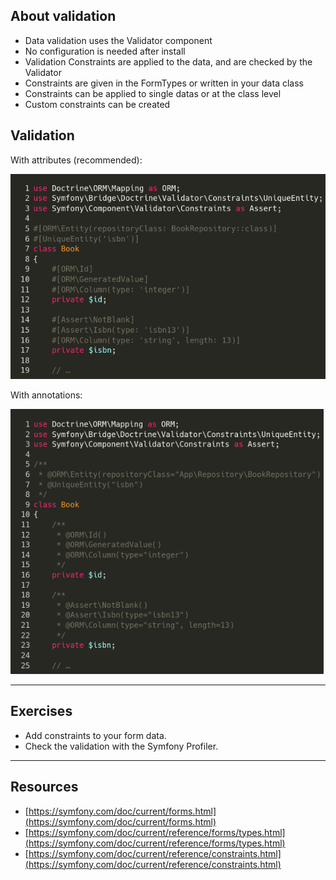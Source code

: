 ## About validation

- Data validation uses the Validator component
- No configuration is needed after install
- Validation Constraints are applied to the data, and are checked by the Validator
- Constraints are given in the FormTypes or written in your data class
- Constraints can be applied to single datas or at the class level
- Custom constraints can be created

## Validation

With attributes (recommended):

![7.5.1](../assets/07-Forms/5-Data%20validation/7.5.1.png)

With annotations: 

![7.5.2](../assets/07-Forms/5-Data%20validation/7.5.2.png)

---

## Exercises

- Add constraints to your form data.
- Check the validation with the Symfony Profiler.

---

## Resources

- [https://symfony.com/doc/current/forms.html](https://symfony.com/doc/current/forms.html)
- [https://symfony.com/doc/current/reference/forms/types.html](https://symfony.com/doc/current/reference/forms/types.html)
- [https://symfony.com/doc/current/reference/constraints.html](https://symfony.com/doc/current/reference/constraints.html)


